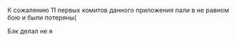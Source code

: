 К сожалению 11 первых комитов данного приложения пали в не равном бою и были потеряны( 

Бэк делал не я
